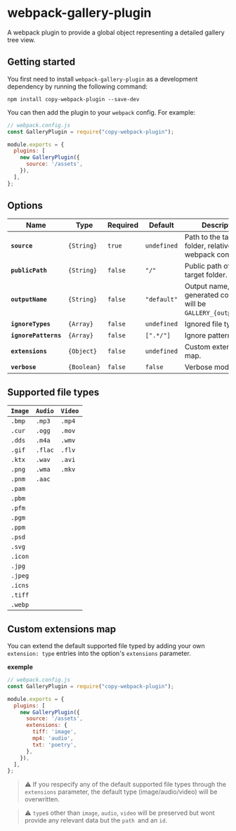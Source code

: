 # webpack-gallery-plugin

A webpack plugin to provide a global object representing a detailed gallery tree view.

## Getting started

You first need to install `webpack-gallery-plugin` as a development dependency by running the following command:
```console
npm install copy-webpack-plugin --save-dev
```

You can then add the plugin to your `webpack` config. For example:

```js
// webpack.config.js
const GalleryPlugin = require("copy-webpack-plugin");

module.exports = {
  plugins: [
    new GalleryPlugin({
      source: '/assets',
    }),
  ],
};
```

## Options

| **Name**             | **Type**    | **Required** | **Default** | **Description**                                                 |
|----------------------|-------------|--------------|-------------|-----------------------------------------------------------------|
| **`source`**         | `{String}`  | `true`       | `undefined` | Path to the target folder, relative to the webpack config file. |
| **`publicPath`**     | `{String}`  | `false`      | `"/"`       | Public path of the target folder.                               |
| **`outputName`**     | `{String}`  | `false`      | `"default"` | Output name, generated constant will be `GALLERY_{outputName}`. |
| **`ignoreTypes`**    | `{Array}`   | `false`      | `undefined` | Ignored file types.                                             |
| **`ignorePatterns`** | `{Array}`   | `false`      | `[".*/"]`   | Ignore patterns.                                                |
| **`extensions`**     | `{Object}`  | `false`      | `undefined` | Custom extensions map.                                          |
| **`verbose`**        | `{Boolean}` | `false`      | `false`     | Verbose mode.                                                   |

## Supported file types

| **`Image`** | **`Audio`** | **`Video`** |
|-------------|-------------|-------------|
| `.bmp`      | `.mp3`      | `.mp4`      |
| `.cur`      | `.ogg`      | `.mov`      |
| `.dds`      | `.m4a`      | `.wmv`      |
| `.gif`      | `.flac`     | `.flv`      |
| `.ktx`      | `.wav`      | `.avi`      |
| `.png`      | `.wma`      | `.mkv`      |
| `.pnm`      | `.aac`      |             |
| `.pam`      |             |             |
| `.pbm`      |             |             |
| `.pfm`      |             |             |
| `.pgm`      |             |             |
| `.ppm`      |             |             |
| `.psd`      |             |             |
| `.svg`      |             |             |
| `.icon`     |             |             |
| `.jpg`      |             |             |
| `.jpeg`     |             |             |
| `.icns`     |             |             |
| `.tiff`     |             |             |
| `.webp`     |             |             |


## Custom extensions map

You can extend the default supported file typed by adding your own `extension: type` entries into
the option's `extensions` parameter.

**exemple**
```js
// webpack.config.js
const GalleryPlugin = require("copy-webpack-plugin");

module.exports = {
  plugins: [
    new GalleryPlugin({
      source: '/assets',
      extensions: {
        tiff: 'image',
        mp4: 'audio',
        txt: 'poetry',
      },
    }),
  ],
};
```

> ⚠️ If you respecify any of the default supported file types through the `extensions` parameter, the
> default type (image/audio/video) will be overwritten.


> ⚠️ `type`s other than `image`, `audio`, `video` will be preserved but wont provide any relevant data
> but the `path `and an `id`.